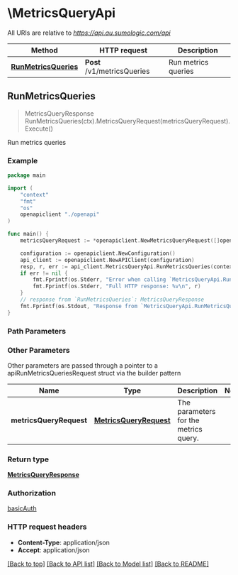 # \MetricsQueryApi

All URIs are relative to *https://api.au.sumologic.com/api*

Method | HTTP request | Description
------------- | ------------- | -------------
[**RunMetricsQueries**](MetricsQueryApi.md#RunMetricsQueries) | **Post** /v1/metricsQueries | Run metrics queries



## RunMetricsQueries

> MetricsQueryResponse RunMetricsQueries(ctx).MetricsQueryRequest(metricsQueryRequest).Execute()

Run metrics queries



### Example

```go
package main

import (
    "context"
    "fmt"
    "os"
    openapiclient "./openapi"
)

func main() {
    metricsQueryRequest := *openapiclient.NewMetricsQueryRequest([]openapiclient.MetricsQueryRow{*openapiclient.NewMetricsQueryRow("A", "metric=CPU_Idle")}, *openapiclient.NewResolvableTimeRange("Type_example")) // MetricsQueryRequest | The parameters for the metrics query.

    configuration := openapiclient.NewConfiguration()
    api_client := openapiclient.NewAPIClient(configuration)
    resp, r, err := api_client.MetricsQueryApi.RunMetricsQueries(context.Background()).MetricsQueryRequest(metricsQueryRequest).Execute()
    if err != nil {
        fmt.Fprintf(os.Stderr, "Error when calling `MetricsQueryApi.RunMetricsQueries``: %v\n", err)
        fmt.Fprintf(os.Stderr, "Full HTTP response: %v\n", r)
    }
    // response from `RunMetricsQueries`: MetricsQueryResponse
    fmt.Fprintf(os.Stdout, "Response from `MetricsQueryApi.RunMetricsQueries`: %v\n", resp)
}
```

### Path Parameters



### Other Parameters

Other parameters are passed through a pointer to a apiRunMetricsQueriesRequest struct via the builder pattern


Name | Type | Description  | Notes
------------- | ------------- | ------------- | -------------
 **metricsQueryRequest** | [**MetricsQueryRequest**](MetricsQueryRequest.md) | The parameters for the metrics query. | 

### Return type

[**MetricsQueryResponse**](MetricsQueryResponse.md)

### Authorization

[basicAuth](../README.md#basicAuth)

### HTTP request headers

- **Content-Type**: application/json
- **Accept**: application/json

[[Back to top]](#) [[Back to API list]](../README.md#documentation-for-api-endpoints)
[[Back to Model list]](../README.md#documentation-for-models)
[[Back to README]](../README.md)

